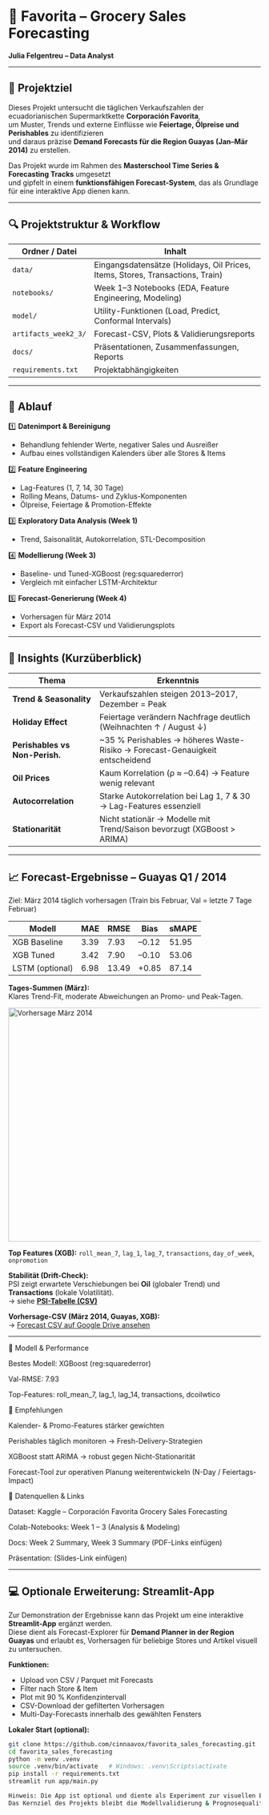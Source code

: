 # 🛒 Favorita – Grocery Sales Forecasting  
**Julia Felgentreu – Data Analyst**

---

## 🎯 Projektziel  
Dieses Projekt untersucht die täglichen Verkaufszahlen der ecuadorianischen Supermarktkette **Corporación Favorita**,  
um Muster, Trends und externe Einflüsse wie **Feiertage, Ölpreise und Perishables** zu identifizieren  
und daraus präzise **Demand Forecasts für die Region Guayas (Jan–Mär 2014)** zu erstellen.

Das Projekt wurde im Rahmen des **Masterschool Time Series & Forecasting Tracks** umgesetzt  
und gipfelt in einem **funktionsfähigen Forecast-System**, das als Grundlage für eine interaktive App dienen kann.

---

## 🔍 Projektstruktur & Workflow

| Ordner / Datei           | Inhalt                                                                 |
|---------------------------|------------------------------------------------------------------------|
| `data/`                  | Eingangsdatensätze (Holidays, Oil Prices, Items, Stores, Transactions, Train) |
| `notebooks/`             | Week 1–3 Notebooks (EDA, Feature Engineering, Modeling)                |
| `model/`                 | Utility-Funktionen (Load, Predict, Conformal Intervals)                |
| `artifacts_week2_3/`     | Forecast-CSV, Plots & Validierungsreports                              |
| `docs/`                  | Präsentationen, Zusammenfassungen, Reports                             |
| `requirements.txt`       | Projektabhängigkeiten                                                  |

---

## 🧩 Ablauf

1️⃣ **Datenimport & Bereinigung**  
   - Behandlung fehlender Werte, negativer Sales und Ausreißer  
   - Aufbau eines vollständigen Kalenders über alle Stores & Items  

2️⃣ **Feature Engineering**  
   - Lag-Features (1, 7, 14, 30 Tage)  
   - Rolling Means, Datums- und Zyklus-Komponenten  
   - Ölpreise, Feiertage & Promotion-Effekte  

3️⃣ **Exploratory Data Analysis (Week 1)**  
   - Trend, Saisonalität, Autokorrelation, STL-Decomposition  

4️⃣ **Modellierung (Week 3)**  
   - Baseline- und Tuned-XGBoost (reg:squarederror)  
   - Vergleich mit einfacher LSTM-Architektur  

5️⃣ **Forecast-Generierung (Week 4)**  
   - Vorhersagen für März 2014  
   - Export als Forecast-CSV und Validierungsplots  

---

## 🧠 Insights (Kurzüberblick)

| Thema                        | Erkenntnis                                                                 |
|------------------------------|----------------------------------------------------------------------------|
| **Trend & Seasonality**      | Verkaufszahlen steigen 2013–2017, Dezember = Peak                         |
| **Holiday Effect**           | Feiertage verändern Nachfrage deutlich (Weihnachten ↑ / August ↓)          |
| **Perishables vs Non-Perish.** | ~35 % Perishables → höheres Waste-Risiko → Forecast-Genauigkeit entscheidend |
| **Oil Prices**               | Kaum Korrelation (ρ ≈ –0.64) → Feature wenig relevant                      |
| **Autocorrelation**          | Starke Autokorrelation bei Lag 1, 7 & 30 → Lag-Features essenziell         |
| **Stationarität**            | Nicht stationär → Modelle mit Trend/Saison bevorzugt (XGBoost > ARIMA)     |

---

## 📈 Forecast-Ergebnisse – Guayas Q1 / 2014  
Ziel: März 2014 täglich vorhersagen (Train bis Februar, Val = letzte 7 Tage Februar)

| Modell           | MAE  | RMSE | Bias   | sMAPE |
|------------------|------|------|--------|--------|
| XGB Baseline     | 3.39 | 7.93 | –0.12  | 51.95  |
| XGB Tuned        | 3.42 | 7.90 | –0.10  | 53.06  |
| LSTM (optional)  | 6.98 | 13.49| +0.85  | 87.14  |

**Tages-Summen (März):**  
Klares Trend-Fit, moderate Abweichungen an Promo- und Peak-Tagen.  

<img width="1186" height="468" alt="Vorhersage März 2014" src="https://github.com/user-attachments/assets/0382e900-19e5-495b-853c-1b0bf9e5b378" />

**Top Features (XGB):** `roll_mean_7`, `lag_1`, `lag_7`, `transactions`, `day_of_week`, `onpromotion`

**Stabilität (Drift-Check):**  
PSI zeigt erwartete Verschiebungen bei **Oil** (globaler Trend) und **Transactions** (lokale Volatilität).  
→ siehe **[PSI-Tabelle (CSV)](artifacts_week2_3/psi_latest.csv)**  

**Vorhersage-CSV (März 2014, Guayas, XGB):**  
→ [Forecast CSV auf Google Drive ansehen](https://drive.google.com/file/d/1JZ7hEAYmTQ0mSELB7Kh7FvLgrbh5C7cu/view?usp=sharing)

---

🧮 Modell & Performance

Bestes Modell: XGBoost (reg:squarederror)

Val-RMSE: 7.93

Top-Features: roll_mean_7, lag_1, lag_14, transactions, dcoilwtico

🧭 Empfehlungen

Kalender- & Promo-Features stärker gewichten

Perishables täglich monitoren → Fresh-Delivery-Strategien

XGBoost statt ARIMA → robust gegen Nicht-Stationarität

Forecast-Tool zur operativen Planung weiterentwickeln (N-Day / Feiertags-Impact)

📂 Datenquellen & Links

Dataset: Kaggle – Corporación Favorita Grocery Sales Forecasting

Colab-Notebooks: Week 1 – 3 (Analysis & Modeling)

Docs: Week 2 Summary, Week 3 Summary (PDF-Links einfügen)

Präsentation: (Slides-Link einfügen)

---

## 💻 Optionale Erweiterung: Streamlit-App  

Zur Demonstration der Ergebnisse kann das Projekt um eine interaktive **Streamlit-App** ergänzt werden.  
Diese dient als Forecast-Explorer für **Demand Planner in der Region Guayas** und erlaubt es, Vorhersagen für beliebige Stores und Artikel visuell zu untersuchen.

**Funktionen:**  
- Upload von CSV / Parquet mit Forecasts  
- Filter nach Store & Item  
- Plot mit 90 % Konfidenzintervall  
- CSV-Download der gefilterten Vorhersagen  
- Multi-Day-Forecasts innerhalb des gewählten Fensters  

**Lokaler Start (optional):**
```bash
git clone https://github.com/cinnaavox/favorita_sales_forecasting.git
cd favorita_sales_forecasting
python -m venv .venv
source .venv/bin/activate   # Windows: .venv\Scripts\activate
pip install -r requirements.txt
streamlit run app/main.py

Hinweis: Die App ist optional und diente als Experiment zur visuellen Exploration.
Das Kernziel des Projekts bleibt die Modellvalidierung & Prognosequalität.
